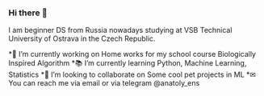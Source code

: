 ### Hi there 👋

I am beginner DS from Russia nowadays studying at VSB Technical University of Ostrava in the Czech Republic.

*🔨 I’m currently working on Home works for my school course Biologically Inspired Algorithm
*📚 I’m currently learning Python, Machine Learning, Statistics
*🤝 I’m looking to collaborate on Some cool pet projects in ML
*✉ You can reach me via email or via telegram @anatoly_ens

